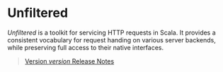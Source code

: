 Unfiltered
==========

*Unfiltered* is a toolkit for servicing HTTP requests in Scala. It
 provides a consistent vocabulary for request handing on various
 server backends, while preserving full access to their native
 interfaces.

> [Version $version$ Release Notes](http://implicit.ly/unfiltered-$vrsn$)

